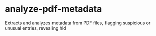 # analyze-pdf-metadata
Extracts and analyzes metadata from PDF files, flagging suspicious or unusual entries, revealing hid

